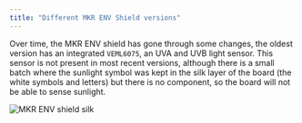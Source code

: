 ```yaml
---
title: "Different MKR ENV Shield versions"
---
```


Over time, the MKR ENV shield has gone through some changes, the oldest version has an integrated `VEML6075`, an UVA and UVB light sensor. This sensor is not present in most recent versions, although there is a small batch where the sunlight symbol was kept in the silk layer of the board (the white symbols and letters) but there is no component, so the board will not be able to sense sunlight.

![MKR ENV shield silk](img/MKRENV_T1.png)
